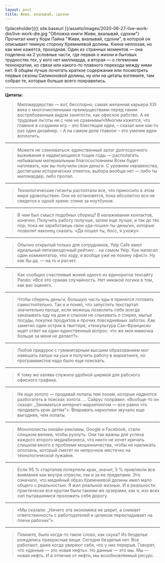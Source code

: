 ```yaml
---
layout: post
title: Живи, вкалывай, сдохни
---
```


![placeholder]({{ site.baseurl }}/assets/images/2020-06-27-live-work-die/live-work-die.jpg "Обложка книги Живи, вкалывай, сдохни")
Прочитал книгу Кори Пайна "Живи, вкалывай, сдохни", в которой он описывает темную сторону Кремниевой долины. Книна неплохая, но как мне кажется, проходная. Один из странных моментов — она поделена на 2 условные части, где первая о жизни и бытовых трудностях тех, у кого нет миллиарда, а вторая — о гегемонии технократии, но связи или какого-то плавного перехода между ними нет. В общем лучше почитать краткое содержание или посмотреть первые сезоны Силиконовой долины, ну или на цитаты взгляните, там собрал те, которые больше всего понравились.


---

**Цитаты:**

> Миллиардерство — вот, бесспорно, самая желанная карьера XXI века с многочисленными преимуществами перед таким востребованным видом занятости, как офисное рабство. А ее трудовые
> льготы ни с чем не сравнимы!«Многим кажется, что главное в создании игр – это блестящие идеи, – сказал мне как-то раз один дизайнер. – А на самом деле главное – это умение идеи 
> воплотить.

***

> Можете не сомневаться: единственный залог долгосрочного выживания в надвигающиеся тощие годы — располагать небывалым материальным благосостоянием Всем будет наплевать, как вы
> получили свои деньги. С уровнем неравенства, достигшим исторических отметок, выбора вообще нет — либо ты миллиардер, либо пропал.

***

> Технологические гиганты растоптали все, что приносило в этом мире удовольствие. Они не остановятся, пока абсолютно все не сведется к одной хрени: спине за ноутбуком.

***

> В чем был смысл подобных сборищ? В налаживании контактов, конечно. Получить работу получше, затем еще лучше, и так до тех пор, пока не заработаешь свои «да-пошел-ты-деньги», 
> которые позволят наконец сказать: «Да пошел ты, босс, я ухожу».

***

> Обычно открытый только для сотрудников, Yelp Cafe имел идеальный пятизвездочный рейтинг… на самом Yelp. Как написал один комментатор, «по ходу, я вообще уже не покину офис!». 
> Ну как бы да, — на то и расчет.

***

> Как сообщил счастливый жокей одного из единорогов техсайту Pando: «Все это сраная случайность. Нет никакой логики в том, как вас оценят».

***

> Чтобы сберечь деньги, большую часть еды я принялся готовить самостоятельно. Так я и понял, что запустить техстартап значительно проще, если можешь позволить себе всегда 
> заказывать еду на дом и слыхом не слыхивать о стирке, мытье посуды, покупке продуктов и прочих повседневных заботах. Как заметил один остряк в твиттере, «техкультура 
> Сан-Франциско ищет ответ на один-единственный вопрос: что же моя мамочка больше за меня не делает?».

***

> Любой придурок с гуманитарным высшим образованием мог навешать лапши на уши и получить работу в маркетинге, но программистов надо было еще поискать.

***

> К тому же халява служила удобной ширмой для рабского офисного графика.

***

> Не ищи золото — продавай лопаты тем лохам, которые надеются разбогатеть в поисках золота. … Сайрус поправил: «Вообще-то он сказал: „Заниматься интернет-маркетингом — все равно 
> что продавать крэк детям"». Впаривать наркотики звучало еще выгоднее, чем лопаты.

***

> Монополисты онлайн-рекламы, Google и Facebook, стали слишком велики, чтобы рухнуть. Они так важны для успеха каждого второго медиабизнеса, что никто не хочет кричать слишком 
> много о проблеме мошенничества, чтобы не накликать оползень, который сметет их непрочное местечко на технологической лужайке.

***

> Если 95 % стартапов потерпели крах, значит, 5 % привлекли все внимание как внутри отрасли, так и за ее пределами. Это означало, что медийный образ Кремниевой долины имел мало 
> общего с реальностью. Я жил реальной жизнью. И в реальности практически все кругом были такими же лузерами, как я, изо всех сил пытавшимися проложить себе дорогу.

***

> «Мы сказали: „Ничего эта экономика не шерит, а снимает ответственность с работодателей и целиком перекладывает на плечи рабочих”».

***

> Помните, было когда-то такое слово, как скука? Из безделья рождались прекрасные вещи. Сегодня безделья нет. Все работают, даже когда уверяют себя, что у них перерыв. Говорят, что 
> «данные — это новая нефть». Но данные — это мы. Мы — новая нефть. И в отличие от нефти, мы возобновляемый ресурс.

